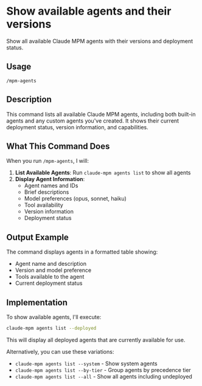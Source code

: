 # Show available agents and their versions

Show all available Claude MPM agents with their versions and deployment status.

## Usage

```
/mpm-agents
```

## Description

This command lists all available Claude MPM agents, including both built-in agents and any custom agents you've created. It shows their current deployment status, version information, and capabilities.

## What This Command Does

When you run `/mpm-agents`, I will:

1. **List Available Agents**: Run `claude-mpm agents list` to show all agents
2. **Display Agent Information**:
   - Agent names and IDs
   - Brief descriptions
   - Model preferences (opus, sonnet, haiku)
   - Tool availability
   - Version information
   - Deployment status

## Output Example

The command displays agents in a formatted table showing:
- Agent name and description
- Version and model preference
- Tools available to the agent
- Current deployment status

## Implementation

To show available agents, I'll execute:
```bash
claude-mpm agents list --deployed
```

This will display all deployed agents that are currently available for use.

Alternatively, you can use these variations:
- `claude-mpm agents list --system` - Show system agents
- `claude-mpm agents list --by-tier` - Group agents by precedence tier
- `claude-mpm agents list --all` - Show all agents including undeployed